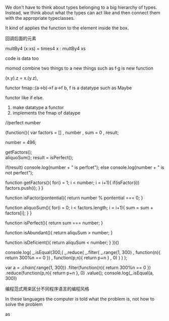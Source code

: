 We don't have to think about types belonging to a big hierarchy of types. Instead, we think about what the types can act like and then connect them with the appropriate typeclasses.

It kind of applies the function to the element inside the box.

回调后面的元素

multBy4 \(x:xs\) = times4 x : multBy4 xs

code is data too

momod combine two things to a new things such as f·g is new function

\(x.y\).z = x.\(y.z\),

functor
fmap::\(a-&gt;b\)-&gt;f a-&gt;f b,  f is a datatype such as Maybe

functor like if else.

1. make datatype a functor
2. implements the fmap of dataype

\/\/perfect number

\(function\(\){
  var factors = \[\]
  ,   number
  ,   sum = 0
  ,   result;

number = 496;

getFactors\(\);  
  aliquoSum\(\);
  result = isPerfect\(\);

if\(result\)   console.log\(number + " is perfcet"\);
  else                  console.log\(number + " is not perfect"\);

function getFactors\(\){
    for\(i = 1;  i &lt; number; i = i+1\){
       if\(isFactor\(i\)\)  factors.push\(i\); 
    }
  }

function isFactor\(pontential\){
    return number % pontential === 0;
  }

function aliquoSum\(\){
    for\(i = 0; i &lt; factors.length; i = i+1\){
      sum = sum + factors\[i\];
    }
  }

function isPerfect\(\){
    return sum === number;
  }

function isAbundant\(\){
    return aliquSum &gt; number;
  }

function isDeficient\(\){
    return aliquSum &lt; number;
  }
}\)\(\)

console.log\(
  _.isEqual\(300,\(
    _.reduce\(
      _.filter\(
        _.range\(1, 300\)
        , function\(n\){ return 300%n == 0 }\)
      , function\(p,n\){ return p+n }
      , 0\)
    \)
  \)
\);

var a = _.chain\(_.range\(1, 300\)\)
  .filter\(function\(n\){ return 300%n == 0 }\)
  .reduce\(function\(p,n\){ return p+n }, 0\)
  .value\(\);
console.log\(\_.isEqual\(a, 300\)\)

编程范式用来区分不同程序语言的编程风格

In these languages the computer is told what the problem is, not how to solve the problem




as




